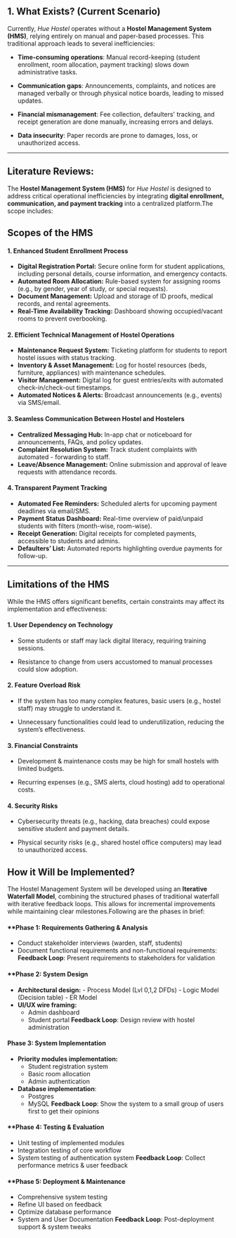 
## 1. What Exists? (Current Scenario)

Currently, *Hue Hostel* operates without a **Hostel Management System (HMS)**, relying entirely on manual and paper-based processes. This traditional approach leads to several inefficiencies:

- **Time-consuming operations**: Manual record-keeping (student enrollment, room allocation, payment tracking) slows down administrative tasks.

- **Communication gaps**: Announcements, complaints, and notices are managed verbally or through physical notice boards, leading to missed updates.

- **Financial mismanagement**: Fee collection, defaulters' tracking, and receipt generation are done manually, increasing errors and delays.

- **Data insecurity**: Paper records are prone to damages, loss, or unauthorized access.

---

## Literature Reviews:

The **Hostel Management System (HMS)** for *Hue Hostel* is designed to address critical operational inefficiencies by integrating **digital enrollment, communication, and payment tracking** into a centralized platform.The scope includes:

## Scopes of the HMS
#### **1. Enhanced Student Enrollment Process**

- **Digital Registration Portal:** Secure online form for student applications, including personal details, course information, and emergency contacts.
- **Automated Room Allocation:** Rule-based system for assigning rooms (e.g., by gender, year of study, or special requests).
- **Document Management:** Upload and storage of ID proofs, medical records, and rental agreements.
- **Real-Time Availability Tracking:** Dashboard showing occupied/vacant rooms to prevent overbooking.

#### **2. Efficient Technical Management of Hostel Operations**

- **Maintenance Request System:** Ticketing platform for students to report hostel issues  with status tracking.
- **Inventory & Asset Management:** Log for hostel resources (beds, furniture, appliances) with maintenance schedules.
- **Visitor Management:** Digital log for guest entries/exits with automated check-in/check-out timestamps.
- **Automated Notices & Alerts:** Broadcast announcements (e.g., events) via SMS/email.

#### **3. Seamless Communication Between Hostel and Hostelers**

- **Centralized Messaging Hub:** In-app chat or noticeboard for announcements, FAQs, and policy updates.
- **Complaint Resolution System:** Track student complaints with automated - forwarding to staff.
- **Leave/Absence Management:** Online submission and approval of leave requests with attendance records.

#### **4. Transparent Payment Tracking**

- **Automated Fee Reminders:** Scheduled alerts for upcoming payment deadlines via email/SMS.
- **Payment Status Dashboard:** Real-time overview of paid/unpaid students with filters (month-wise, room-wise).
- **Receipt Generation:** Digital receipts for completed payments, accessible to students and admins.
- **Defaulters’ List:** Automated reports highlighting overdue payments for follow-up.


---

## Limitations of the HMS

While the HMS offers significant benefits, certain constraints may affect its implementation and effectiveness:

#### **1. User Dependency on Technology**

- Some students or staff may lack digital literacy, requiring training sessions.

- Resistance to change from users accustomed to manual processes could slow adoption.

#### **2. Feature Overload Risk**

- If the system has too many complex features, basic users (e.g., hostel staff) may struggle to understand it.

- Unnecessary functionalities could lead to underutilization, reducing the system’s effectiveness.

#### **3. Financial Constraints**

- Development & maintenance costs may be high for small hostels with limited budgets.

- Recurring expenses (e.g., SMS alerts, cloud hosting) add to operational costs.

#### **4. Security Risks**

- Cybersecurity threats (e.g., hacking, data breaches) could expose sensitive student and payment details.

- Physical security risks (e.g., shared hostel office computers) may lead to unauthorized access.


## How it Will be Implemented?
The Hostel Management System will be developed using an **Iterative Waterfall Model**, combining the structured phases of traditional waterfall with iterative feedback loops. This allows for incremental improvements while maintaining clear milestones.Following are the phases in brief:
#### **Phase 1: Requirements Gathering & Analysis

- Conduct stakeholder interviews (warden, staff, students)
- Document functional requirements and  non-functional requirements:
**Feedback Loop**: Present requirements to stakeholders for validation

#### **Phase 2: System Design

- **Architectural design:**
		- Process Model (Lvl 0,1,2 DFDs)
		- Logic Model (Decision table)
		- ER Model
- **UI/UX wire framing:**
	- Admin dashboard
	- Student portal
**Feedback Loop**: Design review with hostel administration

#### **Phase 3: System Implementation**

- **Priority modules implementation:**
	-  Student registration system
	 - Basic room allocation
	 - Admin authentication
- **Database implementation**:
	- Postgres
	- MySQL
**Feedback Loop**: Show the system to a small group of users first to get their opinions

#### **Phase 4: Testing & Evaluation

- Unit testing of implemented modules
- Integration testing of core workflow
- System testing of authentication system
**Feedback Loop**: Collect performance metrics & user feedback

#### **Phase 5: Deployment & Maintenance

- Comprehensive system testing
- Refine UI based on feedback
- Optimize database performance
- System and User Documentation
**Feedback Loop**: Post-deployment support & system tweaks
